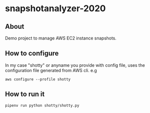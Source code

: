# snapshotanalyzer-2020

## About
Demo project to manage AWS EC2 instance snapshots.

## How to configure

In my case "shotty" or anyname you provide with config file, uses the configuration file generated from AWS cli. e.g

`aws configure --profile shotty`

## How to run it
`pipenv run python shotty/shotty.py`

